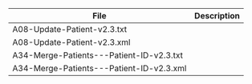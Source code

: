 File|Description
----|-----------
A08-Update-Patient-v2.3.txt|
A08-Update-Patient-v2.3.xml|
A34-Merge-Patients---Patient-ID-v2.3.txt|
A34-Merge-Patients---Patient-ID-v2.3.xml|
